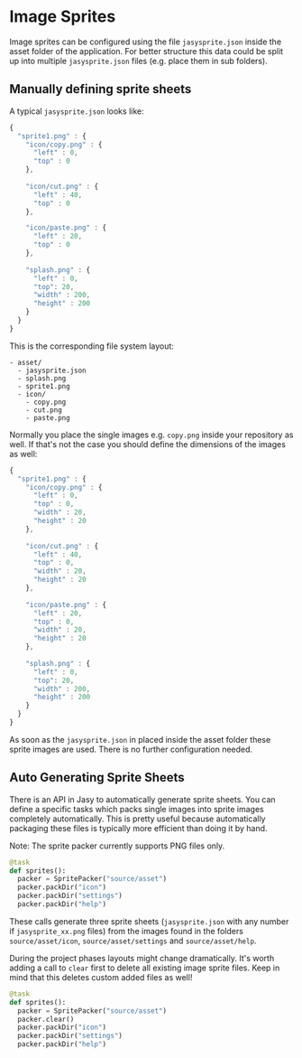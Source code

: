 # Image Sprites

Image sprites can be configured using the file `jasysprite.json` inside the asset folder of the application. For better structure this data could be split up into multiple `jasysprite.json` files (e.g. place them in sub folders).

## Manually defining sprite sheets

A typical `jasysprite.json` looks like:

```js
{
  "sprite1.png" : {
    "icon/copy.png" : {
      "left" : 0,
      "top" : 0
    },
    
    "icon/cut.png" : {
      "left" : 40,
      "top" : 0
    },

    "icon/paste.png" : {
      "left" : 20,
      "top" : 0
    },
    
    "splash.png" : {
      "left" : 0,
      "top": 20,
      "width" : 200,
      "height" : 200
    }
  }
}
```

This is the corresponding file system layout:

```
- asset/
  - jasysprite.json
  - splash.png
  - sprite1.png
  - icon/
    - copy.png
    - cut.png
    - paste.png
```

Normally you place the single images e.g. `copy.png` inside your repository as well. If that's not the case you should define the dimensions of the images as well:

```js
{
  "sprite1.png" : {
    "icon/copy.png" : {
      "left" : 0,
      "top" : 0,
      "width" : 20,
      "height" : 20
    },
    
    "icon/cut.png" : {
      "left" : 40,
      "top" : 0,
      "width" : 20,
      "height" : 20
    },
    
    "icon/paste.png" : {
      "left" : 20,
      "top" : 0,
      "width" : 20,
      "height" : 20
    },
    
    "splash.png" : {
      "left" : 0,
      "top": 20,
      "width" : 200,
      "height" : 200
    }
  }
}
```

As soon as the `jasysprite.json` in placed inside the asset folder these sprite images are used. There is no further configuration needed.

## Auto Generating Sprite Sheets

There is an API in Jasy to automatically generate sprite sheets. You can define a specific tasks which packs single images into sprite images completely automatically. This is pretty useful because automatically packaging these files is typically more efficient than doing it by hand.

Note: The sprite packer currently supports PNG files only.

```python
@task
def sprites():
  packer = SpritePacker("source/asset")
  packer.packDir("icon")
  packer.packDir("settings")
  packer.packDir("help")
```

These calls generate three sprite sheets (`jasysprite.json` with any number if `jasysprite_xx.png` files) from the images found in the folders `source/asset/icon`, `source/asset/settings` and `source/asset/help`. 

During the project phases layouts might change dramatically. It's worth adding a call to `clear` first to delete all existing image sprite files. Keep in mind that this deletes custom added files as well!

```python
@task
def sprites():
  packer = SpritePacker("source/asset")
  packer.clear()
  packer.packDir("icon")
  packer.packDir("settings")
  packer.packDir("help")
```

